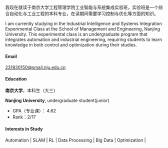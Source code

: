 我现在就读于南京大学工程管理学院工业智能与系统集成实验班，实验班是一个综合自动化与工业工程的本科专业，在读期间需要学习控制与优化等方面的知识。

I am currently studying in the Industrial Intelligence and Systems Integration Experimental Class at the School of Management and Engineering, Nanjing University. This experimental class is an undergraduate program that integrates automation and industrial engineering, requiring students to learn knowledge in both control and optimization during their studies.

#### Email

231830150@smail.nju.edu.cn

#### Education

**南京大学**，本科生（大三）

**Nanjing University**, undergraduate student(junior)

* GPA（专业课）： 4.62
* Rank：2/17

#### Interests in Study

Automation | SLAM | RL | Data Processing | Big Data | Optimization |
